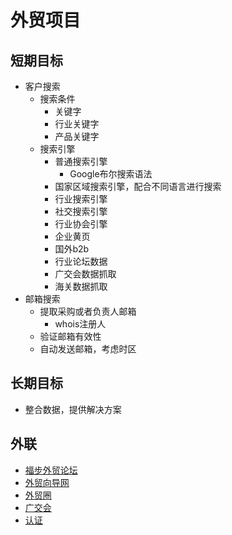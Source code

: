 # 外贸项目

## 短期目标

- 客户搜索
  - 搜索条件
    - 关键字
    - 行业关键字
    - 产品关键字
  - 搜索引擎
    - 普通搜索引擎
      - Google布尔搜索语法
    - 国家区域搜索引擎，配合不同语言进行搜索
    - 行业搜索引擎
    - 社交搜索引擎
    - 行业协会引擎
    - 企业黄页
    - 国外b2b
    - 行业论坛数据
    - 广交会数据抓取
    - 海关数据抓取
- 邮箱搜索
  - 提取采购或者负责人邮箱
    - whois注册人
  - 验证邮箱有效性
  - 自动发送邮箱，考虑时区

## 长期目标

- 整合数据，提供解决方案

## 外联

- [福步外贸论坛](https://bbs.fobshanghai.com/)
- [外贸向导网](http://www.helproof.com/)
- [外贸圈](https://waimaoquan.alibaba.com/)
- [广交会](https://www.cantonfair.org.cn/cn/index.aspx)
- [认证](https://www.pnms-test.com/)